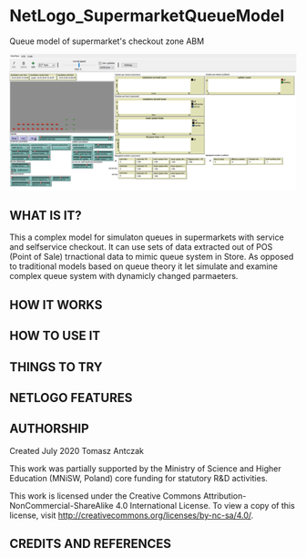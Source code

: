 # NetLogo_SupermarketQueueModel
 Queue model of supermarket's checkout zone ABM

![alt text](/readme-images/model-interface.png)
## WHAT IS IT?

This a complex model for simulaton queues in supermarkets with service and selfservice checkout.  It can use sets of data extracted out of POS (Point of Sale) trnactional data to mimic queue system in Store. As opposed to traditional models based on queue theory it let simulate and examine complex queue system with dynamicly changed  parmaeters. 

## HOW IT WORKS


## HOW TO USE IT


## THINGS TO TRY


## NETLOGO FEATURES



## AUTHORSHIP
Created July 2020
Tomasz Antczak 


This work was partially supported by the Ministry of Science and Higher Education (MNiSW, Poland) core funding for statutory R&D activities.

This work is licensed under the Creative Commons Attribution-NonCommercial-ShareAlike 4.0 International License. To view a copy of this license, visit http://creativecommons.org/licenses/by-nc-sa/4.0/.

## CREDITS AND REFERENCES
